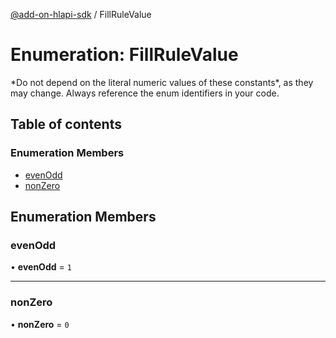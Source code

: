 [@add-on-hlapi-sdk](../overview.md) / FillRuleValue

# Enumeration: FillRuleValue

<InlineAlert slots="text" variant="warning"/>
*Do not depend on the literal numeric values of these constants*, as they may change. Always reference the enum identifiers in your code.

## Table of contents

### Enumeration Members

- [evenOdd](fill-rule-value.md#evenOdd)
- [nonZero](fill-rule-value.md#nonZero)

## Enumeration Members

### evenOdd

• **evenOdd** = ``1``

<hr />

### nonZero

• **nonZero** = ``0``
